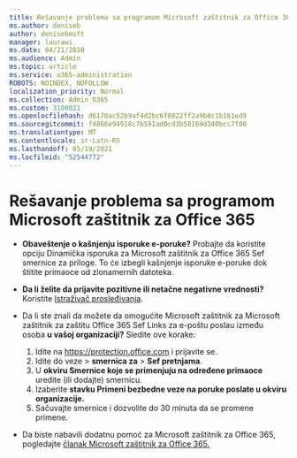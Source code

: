```yaml
---
title: Rešavanje problema sa programom Microsoft zaštitnik za Office 365
ms.author: deniseb
author: denisebmsft
manager: laurawi
ms.date: 04/21/2020
ms.audience: Admin
ms.topic: article
ms.service: o365-administration
ROBOTS: NOINDEX, NOFOLLOW
localization_priority: Normal
ms.collection: Admin_O365
ms.custom: 3100021
ms.openlocfilehash: d6170ac52b9af4d2bc6f8822ff2a9b8c1b161ed9
ms.sourcegitcommit: f4866e94918c7b591ad0cd3b58169d340bcc7f00
ms.translationtype: MT
ms.contentlocale: sr-Latn-RS
ms.lasthandoff: 05/19/2021
ms.locfileid: "52544772"
---
```

# <a name="troubleshoot-issues-with-microsoft-defender-for-office-365"></a>Rešavanje problema sa programom Microsoft zaštitnik za Office 365

- **Obaveštenje o kašnjenju isporuke e-poruke?** Probajte da koristite opciju Dinamička isporuka za Microsoft zaštitnik za Office 365 Sef smernice za priloge. To će izbegli kašnjenje isporuke e-poruke dok štitite primaoce od zlonamernih datoteka.
- **Da li želite da prijavite pozitivne ili netačne negativne vrednosti?** Koristite [Istraživač prosleđivanja](https://protection.office.com/reportsubmission).
- Da li ste znali da možete da omogućite Microsoft zaštitnik za Microsoft zaštitnik za zaštitu Office 365 Sef Links za e-poštu poslau između osoba **u vašoj organizaciji?** Sledite ove korake:
    1. Idite na https://protection.office.com i prijavite se.
    2. Idite do veze  >  **smernica za**  >  **Sef pretnjama**.
    3. U **okviru Smernice koje se primenjuju na određene primaoce** uredite (ili dodajte) smernicu.
    4. Izaberite **stavku Primeni bezbedne veze na poruke poslate u okviru organizacije.**
    5. Sačuvajte smernice i dozvolite do 30 minuta da se promene primene.

- Da biste nabavili dodatnu pomoć za Microsoft zaštitnik za Office 365, pogledajte [članak Microsoft zaštitnik za Office 365.](/microsoft-365/security/office-365-security/office-365-atp)